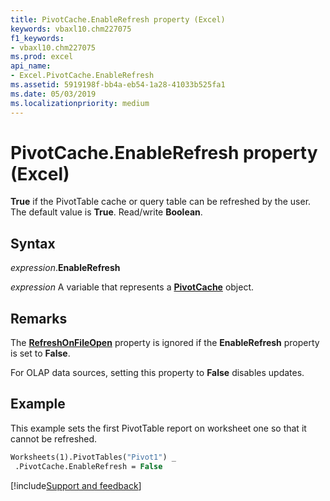 ```yaml
---
title: PivotCache.EnableRefresh property (Excel)
keywords: vbaxl10.chm227075
f1_keywords:
- vbaxl10.chm227075
ms.prod: excel
api_name:
- Excel.PivotCache.EnableRefresh
ms.assetid: 5919198f-bb4a-eb54-1a28-41033b525fa1
ms.date: 05/03/2019
ms.localizationpriority: medium
---
```



# PivotCache.EnableRefresh property (Excel)

**True** if the PivotTable cache or query table can be refreshed by the user. The default value is **True**. Read/write **Boolean**.


## Syntax

_expression_.**EnableRefresh**

_expression_ A variable that represents a **[PivotCache](Excel.PivotCache.md)** object.


## Remarks

The **[RefreshOnFileOpen](Excel.PivotCache.RefreshOnFileOpen.md)** property is ignored if the **EnableRefresh** property is set to **False**.

For OLAP data sources, setting this property to **False** disables updates.


## Example

This example sets the first PivotTable report on worksheet one so that it cannot be refreshed.

```vb
Worksheets(1).PivotTables("Pivot1") _ 
 .PivotCache.EnableRefresh = False
```




[!include[Support and feedback](~/includes/feedback-boilerplate.md)]